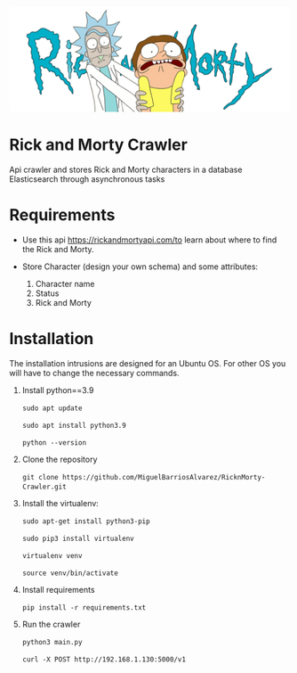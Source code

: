 ![](/rickmorty.png)
# Rick and Morty Crawler
Api crawler and stores Rick and Morty characters in a database Elasticsearch through asynchronous tasks

# Requirements

- Use this api https://rickandmortyapi.com/to learn about where to find the Rick and Morty.

- Store Character (design your own schema) and some attributes:
    1. Character name
    2. Status
    3. Rick and Morty

# Installation
The installation intrusions are designed for an Ubuntu OS. For other OS you will have to change the necessary commands.

1. Install python==3.9

    `sudo apt update`
    
    `sudo apt install python3.9`
    
    `python --version`


2. Clone the repository

    `git clone https://github.com/MiguelBarriosAlvarez/RicknMorty-Crawler.git`


4. Install the virtualenv:

    `sudo apt-get install python3-pip`

    `sudo pip3 install virtualenv`
    
    `virtualenv venv `
    
    `source venv/bin/activate`


5. Install requirements

    `pip install -r requirements.txt`


5. Run the crawler

    `python3 main.py`
    
    `curl -X POST http://192.168.1.130:5000/v1`

